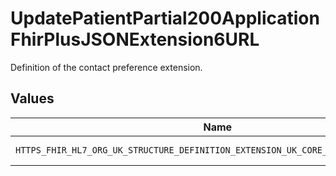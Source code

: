 # UpdatePatientPartial200ApplicationFhirPlusJSONExtension6URL

Definition of the contact preference extension.


## Values

| Name                                                                              | Value                                                                             |
| --------------------------------------------------------------------------------- | --------------------------------------------------------------------------------- |
| `HTTPS_FHIR_HL7_ORG_UK_STRUCTURE_DEFINITION_EXTENSION_UK_CORE_CONTACT_PREFERENCE` | https://fhir.hl7.org.uk/StructureDefinition/Extension-UKCore-ContactPreference    |